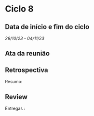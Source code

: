 # Ciclo 8

## Data de início e fim do ciclo

*29/10/23* - *04/11/23*

## Ata da reunião

## Retrospectiva

Resumo:

## Review

Entregas :
